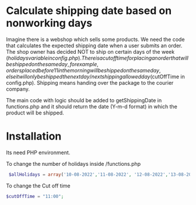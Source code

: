 # Calculate shipping date based on nonworking days
Imagine there is a webshop which sells some products. We need the code that calculates the
expected shipping date when a user submits an order. The shop owner has decided NOT to ship
on certain days of the week ($holidays variable in config.php). There is a cut off time for placing
an order that will be shipped on the same day, for example, orders placed before 11 in the
morning will be shipped on the same day, else it will only be shipped the next day/next shipping
allowed day ($cutOffTime in config.php). Shipping means handing over the package to the
courier company.

The main code with logic should be added to getShippingDate in functions.php and it should
return the date (Y-m-d format) in which the product will be shipped.


# Installation

Its need PHP environment.

To change the number of holidays inside /functions.php 
```PHP
 $allHolidays = array('10-08-2022','11-08-2022', '12-08-2022','13-08-2022');
 ```
To change the Cut off time
```PHP
$cutOffTime = "11:00"; 
```

